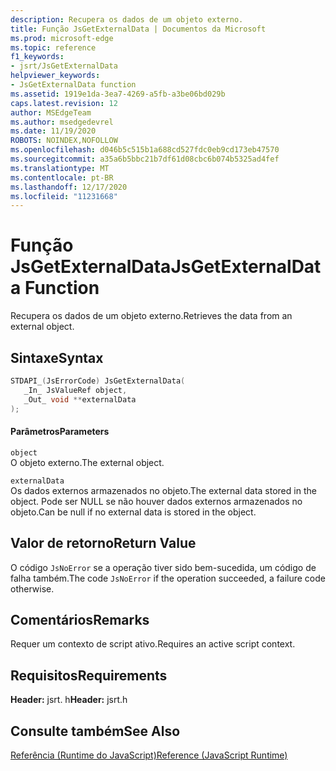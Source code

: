 ```yaml
---
description: Recupera os dados de um objeto externo.
title: Função JsGetExternalData | Documentos da Microsoft
ms.prod: microsoft-edge
ms.topic: reference
f1_keywords:
- jsrt/JsGetExternalData
helpviewer_keywords:
- JsGetExternalData function
ms.assetid: 1919e1da-3ea7-4269-a5fb-a3be06bd029b
caps.latest.revision: 12
author: MSEdgeTeam
ms.author: msedgedevrel
ms.date: 11/19/2020
ROBOTS: NOINDEX,NOFOLLOW
ms.openlocfilehash: d046b5c515b1a688cd527fdc0eb9cd173eb47570
ms.sourcegitcommit: a35a6b5bbc21b7df61d08cbc6b074b5325ad4fef
ms.translationtype: MT
ms.contentlocale: pt-BR
ms.lasthandoff: 12/17/2020
ms.locfileid: "11231668"
---
```

# <span data-ttu-id="db8b6-103">Função JsGetExternalData</span><span class="sxs-lookup"><span data-stu-id="db8b6-103">JsGetExternalData Function</span></span>

<span data-ttu-id="db8b6-104">Recupera os dados de um objeto externo.</span><span class="sxs-lookup"><span data-stu-id="db8b6-104">Retrieves the data from an external object.</span></span>  
  
## <span data-ttu-id="db8b6-105">Sintaxe</span><span class="sxs-lookup"><span data-stu-id="db8b6-105">Syntax</span></span>  
  
```cpp  
STDAPI_(JsErrorCode) JsGetExternalData(  
   _In_ JsValueRef object,  
   _Out_ void **externalData  
);  
```  
  
#### <span data-ttu-id="db8b6-106">Parâmetros</span><span class="sxs-lookup"><span data-stu-id="db8b6-106">Parameters</span></span>  
 `object`  
 <span data-ttu-id="db8b6-107">O objeto externo.</span><span class="sxs-lookup"><span data-stu-id="db8b6-107">The external object.</span></span>  
  
 `externalData`  
 <span data-ttu-id="db8b6-108">Os dados externos armazenados no objeto.</span><span class="sxs-lookup"><span data-stu-id="db8b6-108">The external data stored in the object.</span></span> <span data-ttu-id="db8b6-109">Pode ser NULL se não houver dados externos armazenados no objeto.</span><span class="sxs-lookup"><span data-stu-id="db8b6-109">Can be null if no external data is stored in the object.</span></span>  
  
## <span data-ttu-id="db8b6-110">Valor de retorno</span><span class="sxs-lookup"><span data-stu-id="db8b6-110">Return Value</span></span>  
 <span data-ttu-id="db8b6-111">O código `JsNoError` se a operação tiver sido bem-sucedida, um código de falha também.</span><span class="sxs-lookup"><span data-stu-id="db8b6-111">The code `JsNoError` if the operation succeeded, a failure code otherwise.</span></span>  
  
## <span data-ttu-id="db8b6-112">Comentários</span><span class="sxs-lookup"><span data-stu-id="db8b6-112">Remarks</span></span>  
 <span data-ttu-id="db8b6-113">Requer um contexto de script ativo.</span><span class="sxs-lookup"><span data-stu-id="db8b6-113">Requires an active script context.</span></span>  
  
## <span data-ttu-id="db8b6-114">Requisitos</span><span class="sxs-lookup"><span data-stu-id="db8b6-114">Requirements</span></span>  
 <span data-ttu-id="db8b6-115">**Header:** jsrt. h</span><span class="sxs-lookup"><span data-stu-id="db8b6-115">**Header:** jsrt.h</span></span>  
  
## <span data-ttu-id="db8b6-116">Consulte também</span><span class="sxs-lookup"><span data-stu-id="db8b6-116">See Also</span></span>  
 [<span data-ttu-id="db8b6-117">Referência (Runtime do JavaScript)</span><span class="sxs-lookup"><span data-stu-id="db8b6-117">Reference (JavaScript Runtime)</span></span>](../chakra-hosting/reference-javascript-runtime.md)
